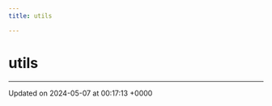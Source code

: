 ```yaml
---
title: utils

---
```


# utils








-------------------------------

Updated on 2024-05-07 at 00:17:13 +0000